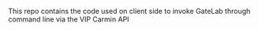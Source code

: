 This repo contains the code used on client side to invoke GateLab through command line via the VIP Carmin API
